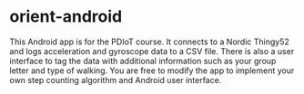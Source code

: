 # orient-android

This Android app is for the PDIoT course. It connects to a Nordic Thingy52 and logs acceleration and gyroscope data to a CSV file. There is also a user interface to tag the data with additional information such as your group letter and type of walking. You are free to modify the app to implement your own step counting algorithm and Android user interface.

